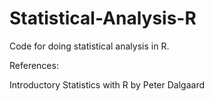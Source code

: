 # Statistical-Analysis-R

Code for doing statistical analysis in R.

References: 

Introductory Statistics with R by Peter Dalgaard
